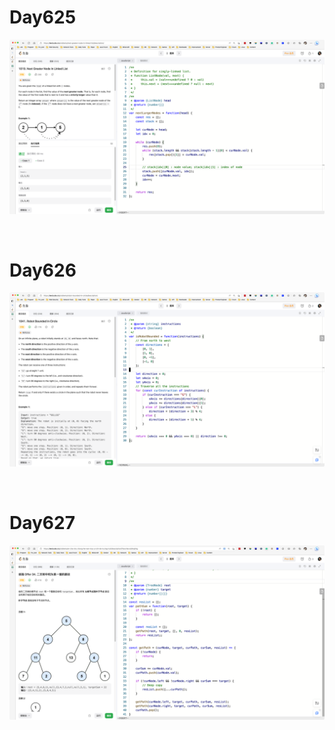 # Day625

![day625](2304img.assets/day625.png)

&nbsp;

# Day626

![day626](2304img.assets/day626.png)

&nbsp;

# Day627

![day627](2304img.assets/day627.png)